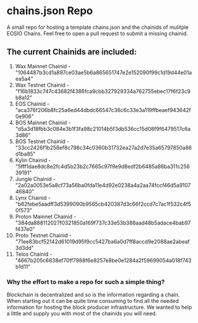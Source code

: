 # chains.json Repo
A small repo for hosting a template chains.json and the chainids of mulitple EOSIO Chains. Feel free to open a pull request to submit a missing chainid.

## The current Chainids are included:
1. Wax Mainnet Chainid - "1064487b3cd1a897ce03ae5b6a865651747e2e152090f99c1d19d44e01aea5a4"
2. Wax Testnet Chainid - "f16b1833c747c43682f4386fca9cbb327929334a762755ebec17f6f23c9b8a12"
3. EOS Chainid         - "aca376f206b8fc25a6ed44dbdc66547c36c6c33e3a119ffbeaef943642f0e906"
4. BOS Mainnet Chainid - "d5a3d18fbb3c084e3b1f3fa98c21014b5f3db536cc15d08f9f6479517c6a3d86"
5. BOS Testnet Chainid - "33cc2426f1b258ef8c798c34c0360b31732ea27a2d7e35a65797850a86d1ba85"
6. Kylin Chainid       - "5fff1dae8dc8e2fc4d5b23b2c7665c97f9e9d8edf2b6485a86ba311c25639191"
7. Jungle Chainid      - "2a02a0053e5a8cf73a56ba0fda11e4d92e0238a4a2aa74fccf46d5a910746840"
8. Lynx Chainid        - "b62febe5aadff3d5399090b9565cb420387d3c66f2ccd7c7ac1f532c4f50f573"
9. Proton Mainnet Chainid - "384da888112027f0321850a169f737c33e53b388aad48b5adace4bab97f437e0"
10. Proto Testnet Chainid - "71ee83bcf52142d61019d95f9cc5427ba6a0d7ff8accd9e2088ae2abeaf3d3dd"
11. Telos Chainid         - "4667b205c6838ef70ff7988f6e8257e8be0e1284a2f59699054a018f743b1d11"

### Why the effort to make a repo for such a simple thing?
Blockchain is decentralized and so is the information regarding a chain. When starting out it can be quite time consuming to find all the needed information for hosting the block producer infrastructure. We wanted to help a little and supply you with most of the chainids you will need.


